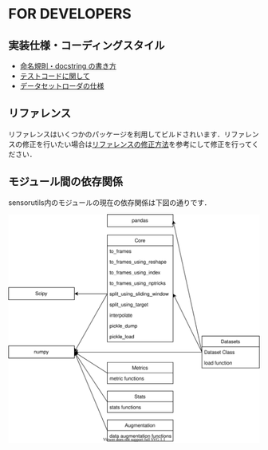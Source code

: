 # FOR DEVELOPERS

## 実装仕様・コーディングスタイル

- [命名規則・docstring の書き方](under_construction.md)
- [テストコードに関して](under_construction.md)
- [データセットローダの仕様](dataset_loader.md)

## リファレンス

リファレンスはいくつかのパッケージを利用してビルドされいます．リファレンスの修正を行いたい場合は[リファレンスの修正方法](mod_refs.md)を参考にして修正を行ってください．

## モジュール間の依存関係

sensorutils内のモジュールの現在の依存関係は下図の通りです．

![](relation.drawio.svg)